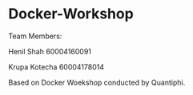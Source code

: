 # Docker-Workshop
Team Members:

Henil Shah 60004160091

Krupa Kotecha 60004178014


Based on Docker Woekshop conducted by Quantiphi.
